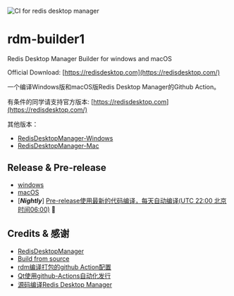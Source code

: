 ![CI for redis desktop manager](https://github.com/FuckDoctors/rdm-builder/workflows/CI%20for%20redis%20desktop%20manager/badge.svg)

# rdm-builder1

Redis Desktop Manager Builder for windows and macOS

Official Download: [https://redisdesktop.com](https://redisdesktop.com/)

一个编译Windows版和macOS版Redis Desktop Manager的Github Action。

有条件的同学请支持官方版本: [https://redisdesktop.com](https://redisdesktop.com/)

其他版本：

- [RedisDesktopManager-Windows](https://github.com/lework/RedisDesktopManager-Windows)
- [RedisDesktopManager-Mac](https://github.com/onewe/RedisDesktopManager-Mac)

## Release & Pre-release

- [windows](https://github.com/FuckDoctors/rdm-builder/releases)
- [macOS](https://github.com/FuckDoctors/rdm-builder/releases)
- [___Nightly___] [Pre-release使用最新的代码编译，每天自动编译(UTC 22:00 北京时间06:00)](https://github.com/FuckDoctors/rdm-builder/releases/tag/2020-nightly) 🎉

## Credits & 感谢

- [RedisDesktopManager](https://github.com/uglide/RedisDesktopManager)
- [Build from source](http://docs.redisdesktop.com/en/latest/install/)
- [rdm编译打包的github Action配置](https://onew.me/2020/07/01/rdm-action/)
- [Qt使用github-Actions自动化发行](https://zhuanlan.zhihu.com/p/95926317)
- [源码编译Redis Desktop Manager](https://kany.me/2019/10/10/compile-redis-desktop-manager/)
